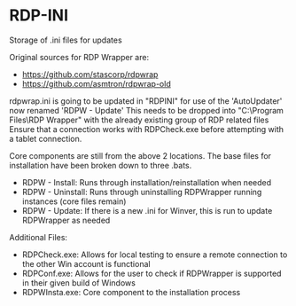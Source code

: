 # RDP-INI
Storage of .ini files for updates

Original sources for RDP Wrapper are:
 - https://github.com/stascorp/rdpwrap
 - https://github.com/asmtron/rdpwrap-old
 
 rdpwrap.ini is going to be updated in "RDPINI" for use of the 'AutoUpdater' now renamed 'RDPW - Update'
 This needs to be dropped into "C:\Program Files\RDP Wrapper" with the already existing group of RDP related files
 Ensure that a connection works with RDPCheck.exe before attempting with a tablet connection.

Core components are still from the above 2 locations. The base files for installation have been broken down to three .bats.
 - RDPW - Install: Runs through installation/reinstallation when needed
 - RDPW - Uninstall: Runs through uninstalling RDPWrapper running instances (core files remain)
 - RDPW - Update: If there is a new .ini for Winver, this is run to update RDPWrapper as needed
 
 Additional Files:
  - RDPCheck.exe: Allows for local testing to ensure a remote connection to the other Win account is functional
  - RDPConf.exe: Allows for the user to check if RDPWrapper is supported in their given build of Windows
  - RDPWInsta.exe: Core component to the installation process
